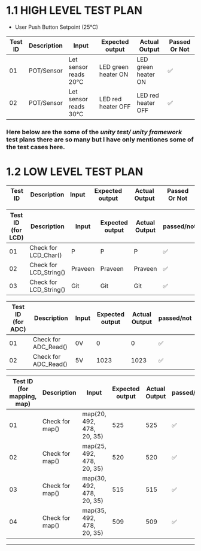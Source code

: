 # 1.1 HIGH LEVEL TEST PLAN
* User Push Button Setpoint (25°C)

| Test ID | Description | Input | Expected output | Actual Output | Passed Or Not |
| --- | --- | --- | --- | --- | --- |
| 01 | POT/Sensor | Let sensor reads 20°C | LED green heater ON | LED green heater ON | ✅ |
| 02 | POT/Sensor | Let sensor reads 30°C | LED red heater OFF | LED red heater OFF | ✅ |


### Here below are the some of the *unity test/ unity framework* test plans there are so many but I have only mentiones some of the test cases here.

# 1.2 LOW LEVEL TEST PLAN

| Test ID | Description | Input | Expected output | Actual Output | Passed Or Not |
| --- | --- | --- | --- | --- | --- |

| Test ID (for LCD)| Description | Input | Expected output | Actual Output | passed/not |
| --- | --- | --- | --- | --- | --- |
| 01 | Check for LCD_Char() | P  | P |  P | ✅ |
| 02 | Check for LCD_String() | Praveen | Praveen | Praveen | ✅ |
| 03 | Check for LCD_String() | Git | Git | Git | ✅ |


| Test ID (for ADC)| Description | Input | Expected output | Actual Output | passed/not |
| --- | --- | --- | --- | --- | --- |
| 01 | Check for ADC_Read() | 0V | 0 | 0 | ✅ |
| 02 | Check for ADC_Read() | 5V | 1023 |  1023 | ✅ |

| Test ID (for mapping, map)| Description | Input | Expected output | Actual Output | passed/not |
| --- | --- | --- | --- | --- | --- |
| 01 | Check for map() | map(20, 492, 478, 20, 35) | 525 |  525 | ✅ |
| 02 | Check for map() | map(25, 492, 478, 20, 35) | 520 |  520 | ✅ |
| 03 | Check for map() | map(30, 492, 478, 20, 35) | 515 |  515 | ✅ |
| 04 | Check for map() | map(35, 492, 478, 20, 35) | 509 |  509 | ✅ |
---
